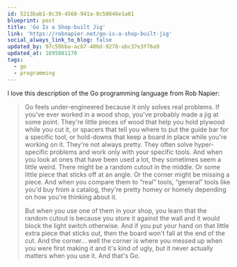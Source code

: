 ```yaml
---
id: 5213bab1-8c39-4568-941a-0c50846e1a81
blueprint: post
title: 'Go Is a Shop-built Jig'
link: 'https://robnapier.net/go-is-a-shop-built-jig'
social_always_link_to_blog: false
updated_by: 97c59bba-acb7-406d-9278-abc37e3f76a9
updated_at: 1695881170
tags:
  - go
  - programming
---
```

I love this description of the Go programming language from Rob Napier:

> Go feels under-engineered because it only solves real problems. If you've ever worked in a wood shop, you've probably made a jig at some point. They're little pieces of wood that help you hold plywood while you cut it, or spacers that tell you where to put the guide bar for a specific tool, or hold-downs that keep a board in place while you're working on it. They're not always pretty. They often solve hyper-specific problems and work only with your specific tools. And when you look at ones that have been used a lot, they sometimes seem a little weird. There might be a random cutout in the middle. Or some little piece that sticks off at an angle. Or the corner might be missing a piece. And when you compare them to “real” tools, “general” tools like you'd buy from a catalog, they're pretty homey or homely depending on how you're thinking about it.
>
> But when you use one of them in your shop, you learn that the random cutout is because you store it against the wall and it would block the light switch otherwise. And if you put your hand on that little extra piece that sticks out, then the board won't fall at the end of the cut. And the corner… well the corner is where you messed up when you were first making it and it's kind of ugly, but it never actually matters when you use it. And that's Go.
